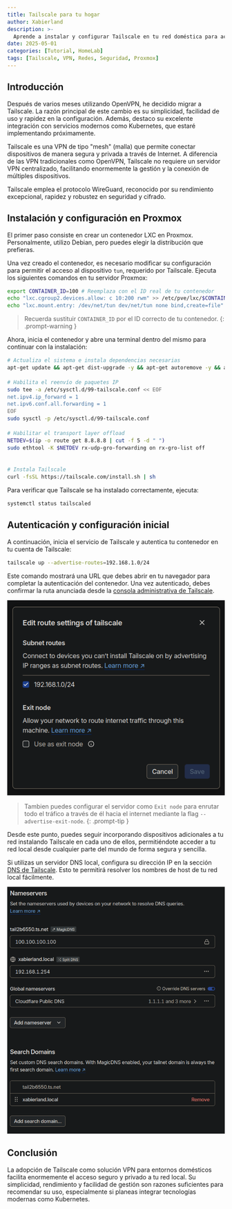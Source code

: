 ```yaml
---
title: Tailscale para tu hogar
author: Xabierland
description: >-
  Aprende a instalar y configurar Tailscale en tu red doméstica para acceder a ella de forma segura, rápida y privada desde cualquier lugar.
date: 2025-05-01
categories: [Tutorial, HomeLab]
tags: [Tailscale, VPN, Redes, Seguridad, Proxmox]
---
```


## Introducción

Después de varios meses utilizando OpenVPN, he decidido migrar a Tailscale. La razón principal de este cambio es su simplicidad, facilidad de uso y rapidez en la configuración. Además, destaco su excelente integración con servicios modernos como Kubernetes, que estaré implementando próximamente.

Tailscale es una VPN de tipo "mesh" (malla) que permite conectar dispositivos de manera segura y privada a través de Internet. A diferencia de las VPN tradicionales como OpenVPN, Tailscale no requiere un servidor VPN centralizado, facilitando enormemente la gestión y la conexión de múltiples dispositivos.

Tailscale emplea el protocolo WireGuard, reconocido por su rendimiento excepcional, rapidez y robustez en seguridad y cifrado.

## Instalación y configuración en Proxmox

El primer paso consiste en crear un contenedor LXC en Proxmox. Personalmente, utilizo Debian, pero puedes elegir la distribución que prefieras.

Una vez creado el contenedor, es necesario modificar su configuración para permitir el acceso al dispositivo `tun`, requerido por Tailscale. Ejecuta los siguientes comandos en tu servidor Proxmox:

```bash
export CONTAINER_ID=100 # Reemplaza con el ID real de tu contenedor
echo "lxc.cgroup2.devices.allow: c 10:200 rwm" >> /etc/pve/lxc/$CONTAINER_ID.conf
echo "lxc.mount.entry: /dev/net/tun dev/net/tun none bind,create=file" >> /etc/pve/lxc/$CONTAINER_ID.conf
```

> Recuerda sustituir `CONTAINER_ID` por el ID correcto de tu contenedor.
{: .prompt-warning }

Ahora, inicia el contenedor y abre una terminal dentro del mismo para continuar con la instalación:

```bash
# Actualiza el sistema e instala dependencias necesarias
apt-get update && apt-get dist-upgrade -y && apt-get autoremove -y && apt-get install curl ethtool -y

# Habilita el reenvío de paquetes IP
sudo tee -a /etc/sysctl.d/99-tailscale.conf << EOF
net.ipv4.ip_forward = 1
net.ipv6.conf.all.forwarding = 1
EOF
sudo sysctl -p /etc/sysctl.d/99-tailscale.conf

# Habilitar el transport layer offload
NETDEV=$(ip -o route get 8.8.8.8 | cut -f 5 -d " ")
sudo ethtool -K $NETDEV rx-udp-gro-forwarding on rx-gro-list off


# Instala Tailscale
curl -fsSL https://tailscale.com/install.sh | sh
```

Para verificar que Tailscale se ha instalado correctamente, ejecuta:

```bash
systemctl status tailscaled
```

## Autenticación y configuración inicial

A continuación, inicia el servicio de Tailscale y autentica tu contenedor en tu cuenta de Tailscale:

```bash
tailscale up --advertise-routes=192.168.1.0/24
```

Este comando mostrará una URL que debes abrir en tu navegador para completar la autenticación del contenedor. Una vez autenticado, debes confirmar la ruta anunciada desde la [consola administrativa de Tailscale](https://login.tailscale.com/admin/machines).

![Tailscale Subnet](/assets/img/posts/tailscale-subnet.png)

> Tambien puedes configurar el servidor como `Exit node` para enrutar todo el tráfico a través de él hacia el internet mediante la flag `--advertise-exit-node`.
{: .prompt-tip }

Desde este punto, puedes seguir incorporando dispositivos adicionales a tu red instalando Tailscale en cada uno de ellos, permitiéndote acceder a tu red local desde cualquier parte del mundo de forma segura y sencilla.

Si utilizas un servidor DNS local, configura su dirección IP en la sección [DNS de Tailscale](https://login.tailscale.com/admin/dns). Esto te permitirá resolver los nombres de host de tu red local fácilmente.

![Tailscale DNS](/assets/img/posts/tailscale-dns.png)

## Conclusión

La adopción de Tailscale como solución VPN para entornos domésticos facilita enormemente el acceso seguro y privado a tu red local. Su simplicidad, rendimiento y facilidad de gestión son razones suficientes para recomendar su uso, especialmente si planeas integrar tecnologías modernas como Kubernetes.
